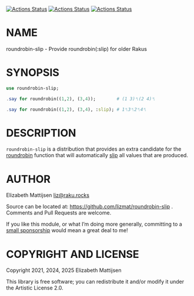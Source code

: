 [![Actions Status](https://github.com/lizmat/roundrobin-slip/actions/workflows/linux.yml/badge.svg)](https://github.com/lizmat/roundrobin-slip/actions) [![Actions Status](https://github.com/lizmat/roundrobin-slip/actions/workflows/macos.yml/badge.svg)](https://github.com/lizmat/roundrobin-slip/actions) [![Actions Status](https://github.com/lizmat/roundrobin-slip/actions/workflows/windows.yml/badge.svg)](https://github.com/lizmat/roundrobin-slip/actions)

NAME
====

roundrobin-slip - Provide roundrobin(:slip) for older Rakus

SYNOPSIS
========

```raku
use roundrobin-slip;

.say for roundrobin((1,2), (3,4));        # (1 3)␤(2 4)␤

.say for roundrobin((1,2), (3,4), :slip); # 1␤3␤2␤4␤
```

DESCRIPTION
===========

`roundrobin-slip` is a distribution that provides an extra candidate for the [roundrobin](https://docs.raku.org/routine/roundrobin) function that will automatically [slip](https://docs.raku.org/routine/slip) all values that are produced.

AUTHOR
======

Elizabeth Mattijsen <liz@raku.rocks>

Source can be located at: https://github.com/lizmat/roundrobin-slip . Comments and Pull Requests are welcome.

If you like this module, or what I’m doing more generally, committing to a [small sponsorship](https://github.com/sponsors/lizmat/) would mean a great deal to me!

COPYRIGHT AND LICENSE
=====================

Copyright 2021, 2024, 2025 Elizabeth Mattijsen

This library is free software; you can redistribute it and/or modify it under the Artistic License 2.0.

